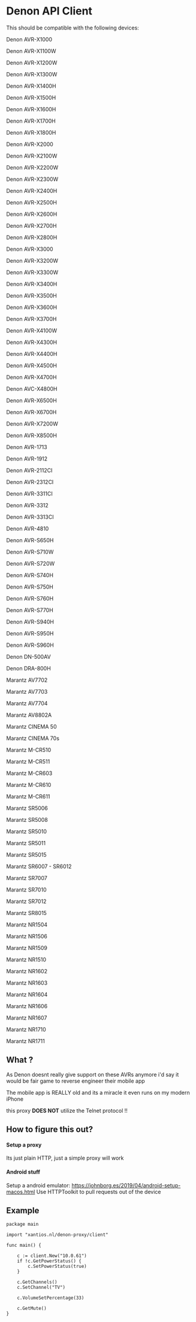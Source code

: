 # Denon API Client

This should be compatible with the following devices:

Denon AVR-X1000

Denon AVR-X1100W

Denon AVR-X1200W

Denon AVR-X1300W

Denon AVR-X1400H

Denon AVR-X1500H

Denon AVR-X1600H

Denon AVR-X1700H

Denon AVR-X1800H

Denon AVR-X2000

Denon AVR-X2100W

Denon AVR-X2200W

Denon AVR-X2300W

Denon AVR-X2400H

Denon AVR-X2500H

Denon AVR-X2600H

Denon AVR-X2700H

Denon AVR-X2800H

Denon AVR-X3000

Denon AVR-X3200W

Denon AVR-X3300W

Denon AVR-X3400H

Denon AVR-X3500H

Denon AVR-X3600H

Denon AVR-X3700H

Denon AVR-X4100W

Denon AVR-X4300H

Denon AVR-X4400H

Denon AVR-X4500H

Denon AVR-X4700H

Denon AVC-X4800H

Denon AVR-X6500H

Denon AVR-X6700H

Denon AVR-X7200W

Denon AVR-X8500H

Denon AVR-1713

Denon AVR-1912

Denon AVR-2112CI

Denon AVR-2312CI

Denon AVR-3311CI

Denon AVR-3312

Denon AVR-3313CI

Denon AVR-4810

Denon AVR-S650H

Denon AVR-S710W

Denon AVR-S720W

Denon AVR-S740H

Denon AVR-S750H

Denon AVR-S760H

Denon AVR-S770H

Denon AVR-S940H

Denon AVR-S950H

Denon AVR-S960H

Denon DN-500AV

Denon DRA-800H

Marantz AV7702

Marantz AV7703

Marantz AV7704

Marantz AV8802A

Marantz CINEMA 50

Marantz CINEMA 70s

Marantz M-CR510

Marantz M-CR511

Marantz M-CR603

Marantz M-CR610

Marantz M-CR611

Marantz SR5006

Marantz SR5008

Marantz SR5010

Marantz SR5011

Marantz SR5015

Marantz SR6007 - SR6012

Marantz SR7007

Marantz SR7010

Marantz SR7012

Marantz SR8015

Marantz NR1504

Marantz NR1506

Marantz NR1509

Marantz NR1510

Marantz NR1602

Marantz NR1603

Marantz NR1604

Marantz NR1606

Marantz NR1607

Marantz NR1710

Marantz NR1711

## What ?
As Denon doesnt really give support on these AVRs anymore 
i'd say it would be fair game to reverse engineer their mobile app

The mobile app is REALLY old and its a miracle it even runs on my modern iPhone

this proxy **DOES NOT** utilize the Telnet protocol !!

## How to figure this out?

#### Setup a proxy
Its just plain HTTP, just a simple proxy will work

#### Android stuff
Setup a android emulator: https://johnborg.es/2019/04/android-setup-macos.html
Use HTTPToolkit to pull requests out of the device

## Example 

```golang
package main

import "xantios.nl/denon-proxy/client"

func main() {

	c := client.New("10.0.61")
	if !c.GetPowerStatus() {
		c.SetPowerStatus(true)
	}

	c.GetChannels()
	c.SetChannel("TV")

	c.VolumeSetPercentage(33)

	c.GetMute()
}
```